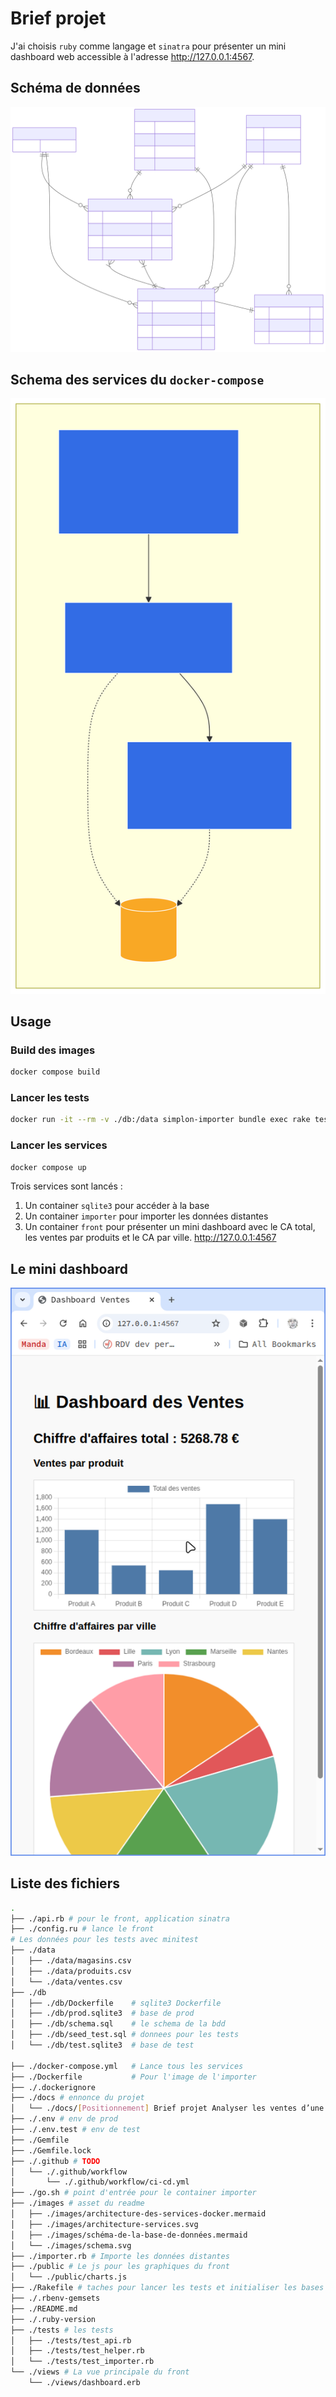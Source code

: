 # Brief projet

J'ai choisis `ruby` comme langage et `sinatra` pour présenter un mini dashboard web accessible à l'adresse <http://127.0.0.1:4567>.

## Schéma de données

![schéma de la base](/images/schema.svg)

## Schema des services du `docker-compose`

![schéma des services docker](/images/architecture-services.svg)

## Usage

### Build des images

``` sh
docker compose build
```

### Lancer les tests

``` sh
docker run -it --rm -v ./db:/data simplon-importer bundle exec rake test
```

### Lancer les services

``` sh
docker compose up
```

Trois services sont lancés : 

1. Un container `sqlite3` pour accéder à la base
2. Un container `importer` pour importer les données distantes
3. Un container `front` pour présenter un mini dashboard avec le CA total, les ventes par produits et le CA par ville.
<http://127.0.0.1:4567>

## Le mini dashboard

![mini dashboard](/images/front.png)

## Liste des fichiers

``` sh
.
├── ./api.rb # pour le front, application sinatra
├── ./config.ru # lance le front
# Les données pour les tests avec minitest
├── ./data
│   ├── ./data/magasins.csv
│   ├── ./data/produits.csv
│   └── ./data/ventes.csv
├── ./db
│   ├── ./db/Dockerfile    # sqlite3 Dockerfile
│   ├── ./db/prod.sqlite3  # base de prod
│   ├── ./db/schema.sql    # le schema de la bdd
│   ├── ./db/seed_test.sql # donnees pour les tests 
│   └── ./db/test.sqlite3  # base de test

├── ./docker-compose.yml   # Lance tous les services
├── ./Dockerfile           # Pour l'image de l'importer
├── ./.dockerignore
├── ./docs # ennonce du projet
│   └── ./docs/[Positionnement] Brief projet Analyser les ventes d’une PME - Data Engineer.pdf
├── ./.env # env de prod
├── ./.env.test # env de test
├── ./Gemfile
├── ./Gemfile.lock
├── ./.github # TODO 
│   └── ./.github/workflow
│       └── ./.github/workflow/ci-cd.yml
├── ./go.sh # point d'entrée pour le container importer
├── ./images # asset du readme
│   ├── ./images/architecture-des-services-docker.mermaid
│   ├── ./images/architecture-services.svg
│   ├── ./images/schéma-de-la-base-de-données.mermaid
│   └── ./images/schema.svg
├── ./importer.rb # Importe les données distantes
├── ./public # Le js pour les graphiques du front
│   └── ./public/charts.js
├── ./Rakefile # taches pour lancer les tests et initialiser les bases de tests et de prod
├── ./.rbenv-gemsets
├── ./README.md
├── ./.ruby-version
├── ./tests # les tests
│   ├── ./tests/test_api.rb
│   ├── ./tests/test_helper.rb
│   └── ./tests/test_importer.rb
└── ./views # La vue principale du front
    └── ./views/dashboard.erb
```

